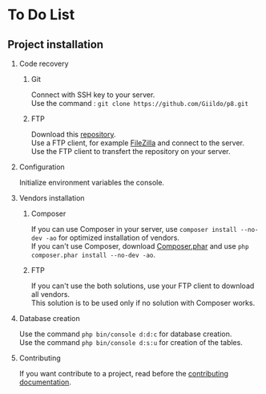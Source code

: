 # To Do List

## Project installation

1.  Code recovery

    1. Git

        Connect with SSH key to your server.  
        Use the command : `git clone https://github.com/Giildo/p8.git`

    1. FTP

        Download this [repository](https://github.com/Giildo/p8/archive/master.zip).  
        Use a FTP client, for example [FileZilla](https://filezilla-project.org/) and connect to the server.  
        Use the FTP client to transfert the repository on your server.

1. Configuration

    Initialize environment variables the console.

1. Vendors installation

    1. Composer

        If you can use Composer in your server, use `composer install --no-dev -ao` for optimized installation of vendors.  
        If you can't use Composer, download [Composer.phar](https://getcomposer.org/download/) and use `php composer.phar install --no-dev -ao`.

    1. FTP

        If you can't use the both solutions, use your FTP client to download all vendors.  
        This solution is to be used only if no solution with Composer works.

1. Database creation

    Use the command `php bin/console d:d:c` for database creation.  
    Use the command `php bin/console d:s:u` for creation of the tables.
    
1. Contributing

    If you want contribute to a project, read before the [contributing documentation](https://github.com/Giildo/p8/blob/master/contributing.md).